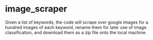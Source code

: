 # image_scraper
Given a list of keywords, the code will scrape over google images for a hundred images of each keyword, rename them for later use of image classification, and download them as a zip file onto the local machine.
